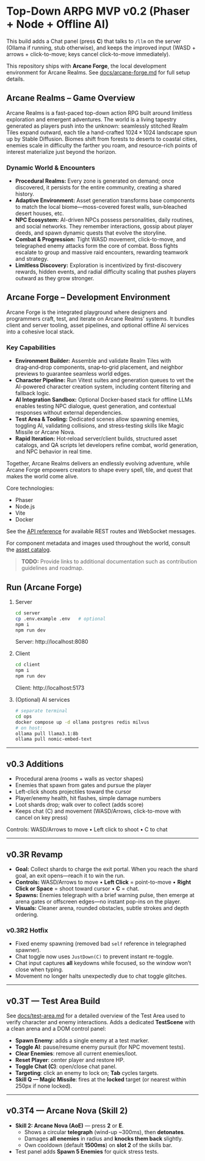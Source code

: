 # Top-Down ARPG MVP v0.2 (Phaser + Node + Offline AI)
This build adds a Chat panel (press **C**) that talks to `/llm` on the server (Ollama if running, stub otherwise),
and keeps the improved input (WASD + arrows + click-to-move; keys cancel click-to-move immediately).

This repository ships with **Arcane Forge**, the local development environment for Arcane Realms. See
[docs/arcane-forge.md](docs/arcane-forge.md) for full setup details.

## Arcane Realms – Game Overview
Arcane Realms is a fast-paced top-down action RPG built around limitless exploration and emergent adventures. The world is a living tapestry generated as players push into the unknown: seamlessly stitched Realm Tiles expand outward, each tile a hand-crafted 1024 × 1024 landscape spun up by Stable Diffusion. Biomes shift from forests to deserts to coastal cities, enemies scale in difficulty the farther you roam, and resource-rich points of interest materialize just beyond the horizon.

### Dynamic World & Encounters
- **Procedural Realms:** Every zone is generated on demand; once discovered, it persists for the entire community, creating a shared history.
- **Adaptive Environment:** Asset generation transforms base components to match the local biome—moss-covered forest walls, sun‑bleached desert houses, etc.
- **NPC Ecosystem:** AI-driven NPCs possess personalities, daily routines, and social networks. They remember interactions, gossip about player deeds, and spawn dynamic quests that evolve the storyline.
- **Combat & Progression:** Tight WASD movement, click-to-move, and telegraphed enemy attacks form the core of combat. Boss fights escalate to group and massive raid encounters, rewarding teamwork and strategy.
- **Limitless Discovery:** Exploration is incentivized by first-discovery rewards, hidden events, and radial difficulty scaling that pushes players outward as they grow stronger.

## Arcane Forge – Development Environment
Arcane Forge is the integrated playground where designers and programmers craft, test, and iterate on Arcane Realms’ systems. It bundles client and server tooling, asset pipelines, and optional offline AI services into a cohesive local stack.

### Key Capabilities
- **Environment Builder:** Assemble and validate Realm Tiles with drag‑and‑drop components, snap‑to‑grid placement, and neighbor previews to guarantee seamless world edges.
- **Character Pipeline:** Run Vitest suites and generation queues to vet the AI-powered character creation system, including content filtering and fallback logic.
- **AI Integration Sandbox:** Optional Docker‑based stack for offline LLMs enables testing NPC dialogue, quest generation, and contextual responses without external dependencies.
- **Test Area & Tooling:** Dedicated scenes allow spawning enemies, toggling AI, validating collisions, and stress‑testing skills like Magic Missile or Arcane Nova.
- **Rapid Iteration:** Hot‑reload server/client builds, structured asset catalogs, and QA scripts let developers refine combat, world generation, and NPC behavior in real time.

Together, Arcane Realms delivers an endlessly evolving adventure, while Arcane Forge empowers creators to shape every spell, tile, and quest that makes the world come alive.

Core technologies:
- Phaser
- Node.js
- Vite
- Docker

See the [API reference](docs/API.md) for available REST routes and WebSocket messages.

For component metadata and images used throughout the world, consult the
[asset catalog](docs/asset-catalog.md).

> **TODO:** Provide links to additional documentation such as contribution guidelines and roadmap.

## Run (Arcane Forge)
1) Server
   ```bash
   cd server
   cp .env.example .env   # optional
   npm i
   npm run dev
   ```
   Server: http://localhost:8080

2) Client
   ```bash
   cd client
   npm i
   npm run dev
   ```
   Client: http://localhost:5173

3) (Optional) AI services
   ```bash
   # separate terminal
   cd ops
   docker compose up -d ollama postgres redis milvus
   # on host:
   ollama pull llama3.1:8b
   ollama pull nomic-embed-text
   ```


---
## v0.3 Additions
- Procedural arena (rooms + walls as vector shapes)
- Enemies that spawn from gates and pursue the player
- Left-click shoots projectiles toward the cursor
- Player/enemy health, hit flashes, simple damage numbers
- Loot shards drop; walk over to collect (adds score)
- Keeps chat (C) and movement (WASD/Arrows, click-to-move with cancel on key press)

Controls: WASD/Arrows to move • Left click to shoot • C to chat


---
## v0.3R Revamp
- **Goal:** Collect shards to charge the exit portal. When you reach the shard goal, an exit opens—reach it to win the run.
- **Controls:** WASD/Arrows to move • **Left Click** = point-to-move • **Right Click or Space** = shoot toward cursor • **C** = chat.
- **Spawns:** Enemies telegraph with a brief warning pulse, then emerge at arena gates or offscreen edges—no instant pop-ins on the player.
- **Visuals:** Cleaner arena, rounded obstacles, subtle strokes and depth ordering.


### v0.3R2 Hotfix
- Fixed enemy spawning (removed bad `self` reference in telegraphed spawner).
- Chat toggle now uses `JustDown(C)` to prevent instant re-toggle.
- Chat input captures **all** keydowns while focused, so the window won’t close when typing.
- Movement no longer halts unexpectedly due to chat toggle glitches.



---
## v0.3T — Test Area Build
See [docs/test-area.md](docs/test-area.md) for a detailed overview of the Test Area used to verify character and enemy interactions.
Adds a dedicated **TestScene** with a clean arena and a DOM control panel:
- **Spawn Enemy**: adds a single enemy at a test marker.
- **Toggle AI**: pause/resume enemy pursuit (for NPC movement tests).
- **Clear Enemies**: remove all current enemies/loot.
- **Reset Player**: center player and restore HP.
- **Toggle Chat (C)**: open/close chat panel.
- **Targeting**: click an enemy to lock on; **Tab** cycles targets.
- **Skill Q — Magic Missile**: fires at the **locked** target (or nearest within 250px if none locked).


---
## v0.3T4 — Arcane Nova (Skill 2)
- **Skill 2: Arcane Nova (AoE)** — press **2** or **E**.
  - Shows a circular **telegraph** (wind-up ~300ms), then **detonates**.
  - Damages **all enemies** in radius and **knocks them back** slightly.
  - Own cooldown (default **1500ms**) on **slot 2** of the skills bar.
- Test panel adds **Spawn 5 Enemies** for quick stress tests.


